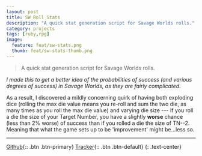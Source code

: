 ```yaml
---
layout: post
title: SW Roll Stats
description: "A quick stat generation script for Savage Worlds rolls."
category: projects
tags: [ruby,rpg]
image:
  feature: feat/sw-stats.png
  thumb: feat/sw-stats-thumb.png
---
```


>A quick stat generation script for Savage Worlds rolls.

*I made this to get a better idea of the probabilities of success (and various degrees of success) in Savage Worlds, as they are fairly complicated.*

As a result, I discovered a mildly concerning quirk of having both exploding dice (rolling the max die value means you re-roll and sum the two die, as many times as you roll the max die value) and varying die size --- If you roll a die the size of your Target Number, you have a slightly **worse** chance (less than 2% worse) of success than if you rolled a die the size of TN--2. Meaning that what the game sets up to be 'improvement' might be...less so.

---

[Github](/github/Rollem){:: .btn .btn-primary}
[Tracker](/github/Rollem/issues){:: .btn .btn-default}
{: .text-center}
